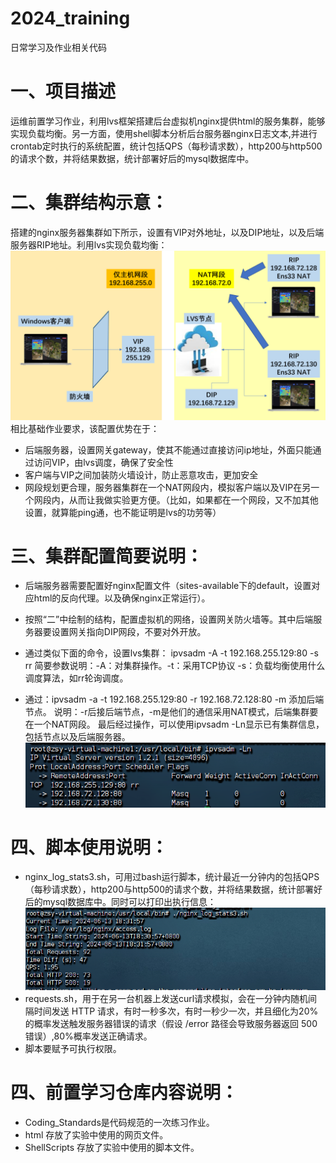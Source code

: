 # 2024_training
日常学习及作业相关代码


# 一、项目描述
运维前置学习作业，利用lvs框架搭建后台虚拟机nginx提供html的服务集群，能够实现负载均衡。另一方面，使用shell脚本分析后台服务器nginx日志文本,并进行crontab定时执行的系统配置，统计包括QPS（每秒请求数），http200与http500的请求个数，并将结果数据，统计部署好后的mysql数据库中。

# 二、集群结构示意：
搭建的nginx服务器集群如下所示，设置有VIP对外地址，以及DIP地址，以及后端服务器RIP地址。利用lvs实现负载均衡：
![alt text](image.png)
相比基础作业要求，该配置优势在于：
- 后端服务器，设置网关gateway，使其不能通过直接访问ip地址，外面只能通过访问VIP，由lvs调度，确保了安全性
- 客户端与VIP之间加装防火墙设计，防止恶意攻击，更加安全
- 网段规划更合理，服务器集群在一个NAT网段内，模拟客户端以及VIP在另一个网段内，从而让我做实验更方便。（比如，如果都在一个网段，又不加其他设置，就算能ping通，也不能证明是lvs的功劳等）

# 三、集群配置简要说明：
- 后端服务器需要配置好nginx配置文件（sites-available下的default，设置对应html的反向代理。以及确保nginx正常运行）。
- 按照“二”中绘制的结构，配置虚拟机的网络，设置网关防火墙等。其中后端服务器要设置网关指向DIP网段，不要对外开放。
- 通过类似下面的命令，设置lvs集群：
ipvsadm -A -t 192.168.255.129:80 -s rr
简要参数说明：-A：对集群操作。-t：采用TCP协议 -s：负载均衡使用什么调度算法，如rr轮询调度。

- 通过：ipvsadm -a -t  192.168.255.129:80 -r 192.168.72.128:80 -m 添加后端节点。
说明：-r后接后端节点，-m是他们的通信采用NAT模式，后端集群要在一个NAT网段。
最后经过操作，可以使用ipvsadm -Ln显示已有集群信息，包括节点以及后端服务器。
![alt text](image-1.png)

# 四、脚本使用说明：
- nginx_log_stats3.sh，可用过bash运行脚本，统计最近一分钟内的包括QPS（每秒请求数），http200与http500的请求个数，并将结果数据，统计部署好后的mysql数据库中。同时可以打印出执行信息：
![alt text](image-2.png)
- requests.sh，用于在另一台机器上发送curl请求模拟，会在一分钟内随机间隔时间发送 HTTP 请求，有时一秒多次，有时一秒少一次，并且细化为20% 的概率发送触发服务器错误的请求（假设 /error 路径会导致服务器返回 500 错误）,80%概率发送正确请求。
- 脚本要赋予可执行权限。

# 四、前置学习仓库内容说明：
- Coding_Standards是代码规范的一次练习作业。
- html 存放了实验中使用的网页文件。
- ShellScripts 存放了实验中使用的脚本文件。